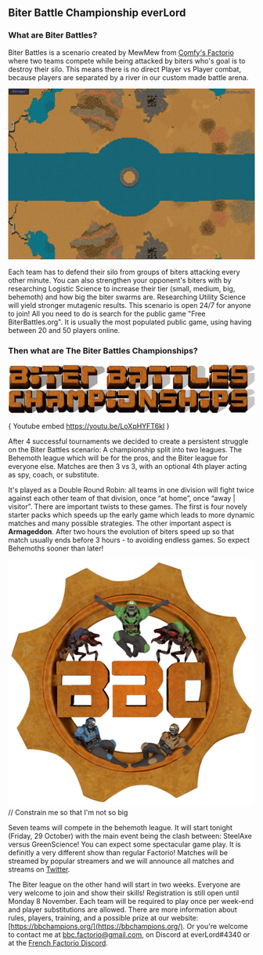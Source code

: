 ## Biter Battle Championship <author>everLord</author>

### What are Biter Battles?

Biter Battles is a scenario created by MewMew from [Comfy's Factorio](https://getcomfy.eu/discord) where two teams compete while being attacked by biters who's goal is to destroy their silo. This means there is no direct Player vs Player combat, because players are separated by a river in our custom made battle arena.

![The Biter Battle Arena showing the isolated areas for the two teams](media/biter-battle-arena.png)

Each team has to defend their silo from groups of biters attacking every other minute. You can also strengthen your opponent's biters with by researching Logistic Science to increase their tier (small, medium, big, behemoth) and how big the biter swarms are. Researching Utility Science will yield stronger mutagenic results. This scenario is open 24/7 for anyone to join! All you need to do is search for the public game "Free BiterBattles.org". It is usually the most populated public game, using having between 20 and 50 players online.

### Then what are The Biter Battles Championships?

![](media/header.png)

{
    Youtube embed
    https://youtu.be/LoXpHYFT6kI
}

After 4 successful tournaments we decided to create a persistent struggle on the Biter Battles scenario: A championship split into two leagues. The Behemoth league which will be for the pros, and the Biter league for everyone else. Matches are then 3 vs 3, with an optional 4th player acting as spy, coach, or substitute. 

It's played as a Double Round Robin: all teams in one division will fight twice against each other team of that division, once “at home”, once “away | visitor”. There are important twists to these games. The first is four novely starter packs which speeds up the early game which leads to more dynamic matches and many possible strategies. The other important aspect is **Armageddon**. After two hours the evolution of biters speed up so that match usually ends before 3 hours - to avoiding endless games. So expect Behemoths sooner than later!

![Bitter Battles Logo](media/logo.png) // Constrain me so that I'm not so big

Seven teams will compete in the behemoth league. It will start tonight (Friday, 29 October) with the main event being the clash between: SteelAxe versus GreenScience! You can expect some spectacular game play. It is definitly a very different show than regular Factorio! Matches will be streamed by popular streamers and we will announce all matches and streams on [Twitter](https://twitter.com/BiterBattles). 

The Biter league on the other hand will start in two weeks. Everyone are very welcome to join and show their skills! Registration is still open until Monday 8 November. Each team will be required to play once per week-end and player substitutions are allowed. There are more information about rules, players, training, and a possible prize at our website: [https://bbchampions.org/](https://bbchampions.org/). Or you're welcome to contact me at bbc.factorio@gmail.com, on Discord at everLord#4340 or at the [French Factorio Discord](https://discord.gg/XKAjTTmu).
